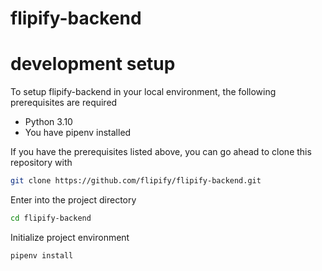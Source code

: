 # flipify-backend

# development setup
To setup flipify-backend in your local environment,
the following prerequisites are required
 - Python 3.10
 - You have pipenv installed

If you have the prerequisites listed above, you
can go ahead to clone this repository with
```sh
git clone https://github.com/flipify/flipify-backend.git
```
Enter into the project directory
```sh
cd flipify-backend
```
Initialize project environment
```sh
pipenv install
```